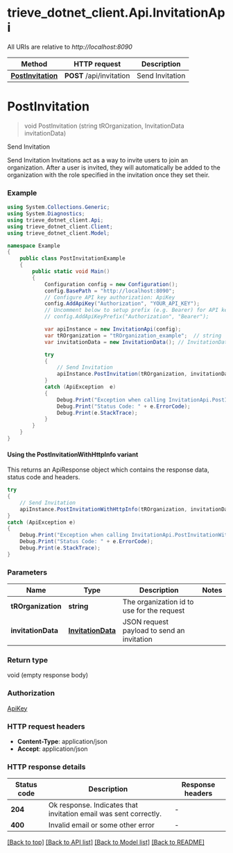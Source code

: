 # trieve_dotnet_client.Api.InvitationApi

All URIs are relative to *http://localhost:8090*

| Method | HTTP request | Description |
|--------|--------------|-------------|
| [**PostInvitation**](InvitationApi.md#postinvitation) | **POST** /api/invitation | Send Invitation |

<a id="postinvitation"></a>
# **PostInvitation**
> void PostInvitation (string tROrganization, InvitationData invitationData)

Send Invitation

Send Invitation  Invitations act as a way to invite users to join an organization. After a user is invited, they will automatically be added to the organization with the role specified in the invitation once they set their.

### Example
```csharp
using System.Collections.Generic;
using System.Diagnostics;
using trieve_dotnet_client.Api;
using trieve_dotnet_client.Client;
using trieve_dotnet_client.Model;

namespace Example
{
    public class PostInvitationExample
    {
        public static void Main()
        {
            Configuration config = new Configuration();
            config.BasePath = "http://localhost:8090";
            // Configure API key authorization: ApiKey
            config.AddApiKey("Authorization", "YOUR_API_KEY");
            // Uncomment below to setup prefix (e.g. Bearer) for API key, if needed
            // config.AddApiKeyPrefix("Authorization", "Bearer");

            var apiInstance = new InvitationApi(config);
            var tROrganization = "tROrganization_example";  // string | The organization id to use for the request
            var invitationData = new InvitationData(); // InvitationData | JSON request payload to send an invitation

            try
            {
                // Send Invitation
                apiInstance.PostInvitation(tROrganization, invitationData);
            }
            catch (ApiException  e)
            {
                Debug.Print("Exception when calling InvitationApi.PostInvitation: " + e.Message);
                Debug.Print("Status Code: " + e.ErrorCode);
                Debug.Print(e.StackTrace);
            }
        }
    }
}
```

#### Using the PostInvitationWithHttpInfo variant
This returns an ApiResponse object which contains the response data, status code and headers.

```csharp
try
{
    // Send Invitation
    apiInstance.PostInvitationWithHttpInfo(tROrganization, invitationData);
}
catch (ApiException e)
{
    Debug.Print("Exception when calling InvitationApi.PostInvitationWithHttpInfo: " + e.Message);
    Debug.Print("Status Code: " + e.ErrorCode);
    Debug.Print(e.StackTrace);
}
```

### Parameters

| Name | Type | Description | Notes |
|------|------|-------------|-------|
| **tROrganization** | **string** | The organization id to use for the request |  |
| **invitationData** | [**InvitationData**](InvitationData.md) | JSON request payload to send an invitation |  |

### Return type

void (empty response body)

### Authorization

[ApiKey](../README.md#ApiKey)

### HTTP request headers

 - **Content-Type**: application/json
 - **Accept**: application/json


### HTTP response details
| Status code | Description | Response headers |
|-------------|-------------|------------------|
| **204** | Ok response. Indicates that invitation email was sent correctly. |  -  |
| **400** | Invalid email or some other error |  -  |

[[Back to top]](#) [[Back to API list]](../README.md#documentation-for-api-endpoints) [[Back to Model list]](../README.md#documentation-for-models) [[Back to README]](../README.md)

